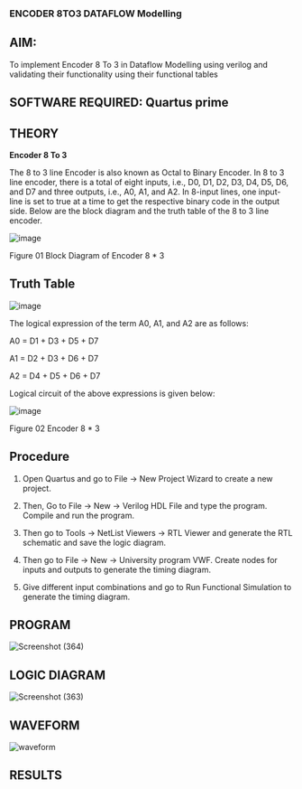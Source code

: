 ### ENCODER 8TO3 DATAFLOW Modelling

## **AIM:**

To implement  Encoder 8 To 3 in Dataflow Modelling using verilog and validating their functionality using their functional tables

## **SOFTWARE REQUIRED:** Quartus prime

## **THEORY**

**Encoder 8 To 3**

The 8 to 3 line Encoder is also known as Octal to Binary Encoder. In 8 to 3 line encoder, there is a total of eight inputs, i.e., D0, D1, D2, D3, D4, D5, D6, and D7 and three outputs, i.e., A0, A1, and A2. In 8-input lines, one input-line is set to true at a time to get the respective binary code in the output side. Below are the block diagram and the truth table of the 8 to 3 line encoder.

![image](https://github.com/naavaneetha/ENCODER8TO3DATAFLOW/assets/154305477/0bc242c1-eb9e-4c47-afe5-30428470efc3)

Figure 01  Block Diagram of Encoder 8 * 3

## **Truth Table**

![image](https://github.com/naavaneetha/ENCODER8TO3DATAFLOW/assets/154305477/35496b14-ae6e-4cd1-9abd-d6736b576575)

The logical expression of the term A0, A1, and A2 are as follows:

A0 = D1 + D3 + D5 + D7

A1 = D2 + D3 + D6 + D7

A2 = D4 + D5 + D6 + D7

Logical circuit of the above expressions is given below:

![image](https://github.com/naavaneetha/ENCODER8TO3DATAFLOW/assets/154305477/95acaee6-c873-4c75-89eb-ef09fb158053)

Figure 02  Encoder 8 * 3

## **Procedure**

1. Open Quartus and go to File -> New Project Wizard to create a new project.

2. Then, Go to File -> New -> Verilog HDL File and type the program. Compile and run the program.

3. Then go to Tools -> NetList Viewers -> RTL Viewer and generate the RTL schematic and save the logic diagram.

4. Then go to File -> New -> University program VWF. Create nodes for inputs and outputs to generate the timing diagram.

5. Give different input combinations and go to Run Functional Simulation to generate the timing diagram.

## **PROGRAM**

![Screenshot (364)](https://github.com/user-attachments/assets/f2c118f2-6c51-4852-a8b4-2b861c7d0088)

## **LOGIC DIAGRAM**

![Screenshot (363)](https://github.com/user-attachments/assets/e3d83daa-db0a-4f95-8549-3ddd9a39bf40)

## **WAVEFORM**

![waveform](https://github.com/user-attachments/assets/ca4f56b0-5244-4129-b975-92388dde2171)

## **RESULTS**




